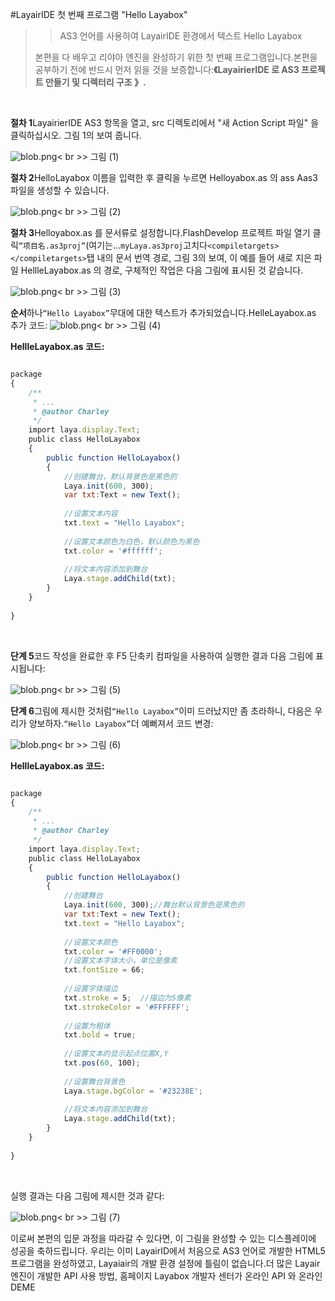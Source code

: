#LayairIDE 첫 번째 프로그램 "Hello Layabox"

>> AS3 언어를 사용하여 LayairIDE 환경에서 텍스트 Hello Layabox
>>
> 본편을 다 배우고 리야아 엔진을 완성하기 위한 첫 번째 프로그램입니다.본편을 공부하기 전에 반드시 먼저 읽을 것을 보증합니다:**《LayairierIDE 로 AS3 프로젝트 만들기 및 디렉터리 구조 》.**
>>

​


 **절차 1**LayairierIDE AS3 항목을 열고, src 디렉토리에서 "새 Action Script 파일" 을 클릭하십시오. 그림 1의 보여 줍니다.

​![blob.png](img/1.png)< br >>
그림 (1)



​**절차 2**HelloLayabox 이름을 입력한 후 클릭을 누르면 Helloyabox.as 의 ass Aas3 파일을 생성할 수 있습니다.

​![blob.png](img/2.png)< br >>
그림 (2)



​**절차 3**Helloyabox.as 를 문서류로 설정합니다.FlashDevelop 프로젝트 파일 열기 클릭`“项目名.as3proj”`(여기는...`myLaya.as3proj`고치다`<compiletargets></compiletargets>`탭 내의 문서 번역 경로, 그림 3의 보여, 이 예를 들어 새로 지은 파일 HellleLayabox.as 의 경로, 구체적인 작업은 다음 그림에 표시된 것 같습니다.

​![blob.png](img/3.png)< br >>
그림 (3)



​**순서**하나`“Hello Layabox”`무대에 대한 텍스트가 추가되었습니다.HelleLayabox.as 추가 코드:
​![blob.png](img/4.png)< br >>
그림 (4)



**HellleLayabox.as 코드:**


```javascript

package 
{
    /**
     * ...
     * @author Charley
     */
    import laya.display.Text;
    public class HelloLayabox
    {
        public function HelloLayabox()
        {
            //创建舞台，默认背景色是黑色的
            Laya.init(600, 300);
            var txt:Text = new Text();
             
            //设置文本内容
            txt.text = "Hello Layabox";
             
            //设置文本颜色为白色，默认颜色为黑色
            txt.color = '#ffffff';
             
            //将文本内容添加到舞台 
            Laya.stage.addChild(txt);       
        }
    }
 
}

```


​

**단계 5**코드 작성을 완료한 후 F5 단축키 컴파일을 사용하여 실행한 결과 다음 그림에 표시됩니다:

​![blob.png](img/5.png)< br >>
그림 (5)



​**단계 6**그림에 제시한 것처럼`“Hello Layabox”`이미 드러났지만 좀 초라하니, 다음은 우리가 양보하자.`“Hello Layabox”`더 예뻐져서 코드 변경:

​![blob.png](img/6.png)< br >>
그림 (6)

**HellleLayabox.as 코드:**


```javascript

package 
{
    /**
     * ...
     * @author Charley
     */
    import laya.display.Text;
    public class HelloLayabox
    {
        public function HelloLayabox()
        {
            //创建舞台
            Laya.init(600, 300);//舞台默认背景色是黑色的
            var txt:Text = new Text();
            txt.text = "Hello Layabox";
             
            //设置文本颜色
            txt.color = '#FF0000';
            //设置文本字体大小，单位是像素
            txt.fontSize = 66;
             
            //设置字体描边
            txt.stroke = 5;  //描边为5像素
            txt.strokeColor = '#FFFFFF';
             
            //设置为粗体
            txt.bold = true;
             
            //设置文本的显示起点位置X,Y
            txt.pos(60, 100);
             
            //设置舞台背景色
            Laya.stage.bgColor = '#23238E';
             
            //将文本内容添加到舞台
            Laya.stage.addChild(txt);
        }
    }
 
}
```


​

실행 결과는 다음 그림에 제시한 것과 같다:

​![blob.png](img/7.png)< br >>
그림 (7)



이로써 본편의 입문 과정을 따라갈 수 있다면, 이 그림을 완성할 수 있는 디스플레이에 성공을 축하드립니다. 우리는 이미 LayairID에서 처음으로 AS3 언어로 개발한 HTML5 프로그램을 완성하였고, Layaiair의 개발 환경 설정에 틀림이 없습니다.더 많은 Layair 엔진이 개발한 API 사용 방법, 홈페이지 Layabox 개발자 센터가 온라인 API 와 온라인 DEME

